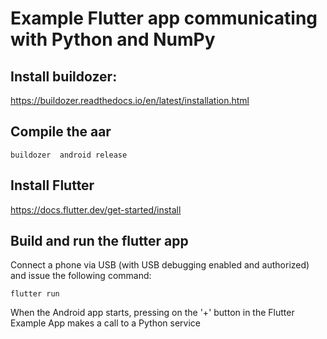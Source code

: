 # Example Flutter app communicating with Python and NumPy

## Install buildozer:
  https://buildozer.readthedocs.io/en/latest/installation.html

## Compile the aar 

`buildozer  android release`


## Install Flutter
  https://docs.flutter.dev/get-started/install


## Build and run the flutter app 

Connect a phone via USB (with USB debugging enabled and authorized) and issue the following command:

`flutter run`
  

When the Android app starts, pressing on the '+' button in the Flutter Example App makes a call to a Python service
